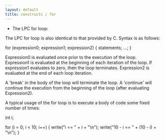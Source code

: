 ```yaml
---
layout: default
title: constructs / for
---
```


- The LPC for loop:

The LPC for loop is also identical to that provided by C. Syntax is as
follows:

for (expression0; expression1; expression2) {
statements;
...;
}

Expression0 is evaluated once prior to the execution of the loop. Expression1
is evaluated at the beginning of each iteration of the loop. If expression1
evaluates to zero, then the loop terminates. Expression2 is evaluated at
the end of each loop iteration.

A 'break' in the body of the loop will terminate the loop. A 'continue' will
continue the execution from the beginning of the loop (after evaluating
Expression2).

A typical usage of the for loop is to execute a body of code some
fixed number of times:

int i;

for (i = 0; i < 10; i++) {
write("i == " + i + "\n");
write("10 - i == " + (10 - i) + "\n");
}

